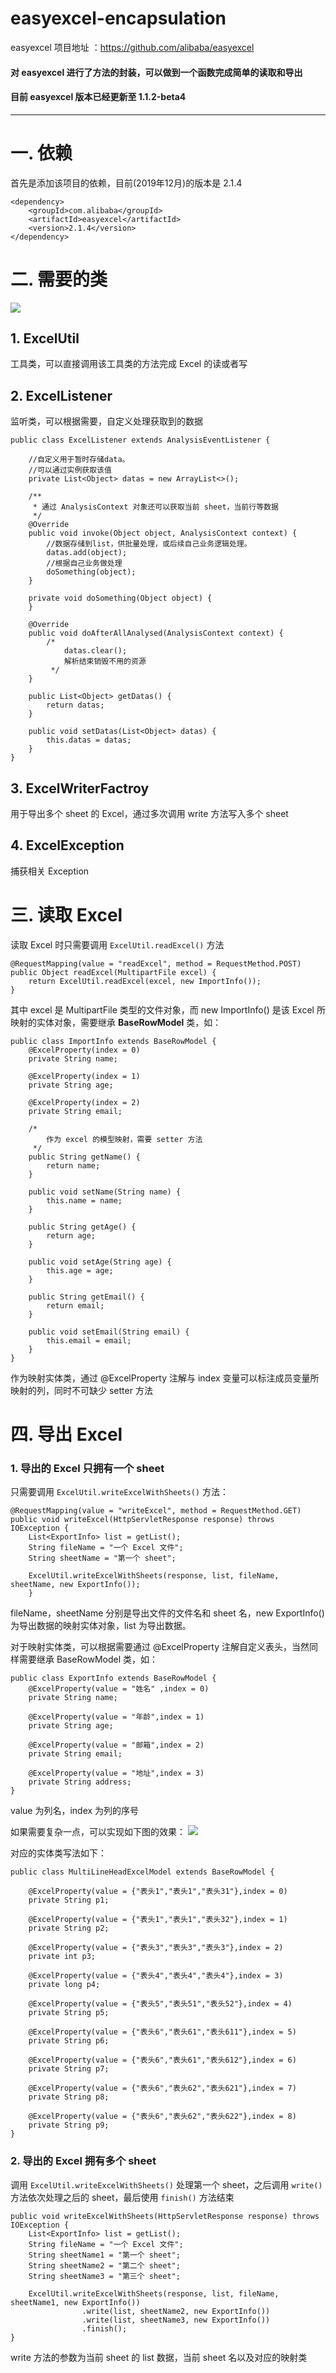 # easyexcel-encapsulation
easyexcel 项目地址 ：https://github.com/alibaba/easyexcel

#### 对 easyexcel 进行了方法的封装，可以做到一个函数完成简单的读取和导出

#### 目前 easyexcel 版本已经更新至 1.1.2-beta4

---

# 一. 依赖
首先是添加该项目的依赖，目前(2019年12月)的版本是 2.1.4
```
<dependency>
	<groupId>com.alibaba</groupId>
	<artifactId>easyexcel</artifactId>
	<version>2.1.4</version>
</dependency>
```

# 二. 需要的类
![](https://upload-images.jianshu.io/upload_images/8807674-5fe0519ac2597f96.png?imageMogr2/auto-orient/strip%7CimageView2/2/w/1240)

## 1. ExcelUtil
工具类，可以直接调用该工具类的方法完成 Excel 的读或者写

## 2. ExcelListener
监听类，可以根据需要，自定义处理获取到的数据
```
public class ExcelListener extends AnalysisEventListener {

    //自定义用于暂时存储data。
    //可以通过实例获取该值
    private List<Object> datas = new ArrayList<>();

    /**
     * 通过 AnalysisContext 对象还可以获取当前 sheet，当前行等数据
     */
    @Override
    public void invoke(Object object, AnalysisContext context) {
        //数据存储到list，供批量处理，或后续自己业务逻辑处理。
        datas.add(object);
        //根据自己业务做处理
        doSomething(object);
    }

    private void doSomething(Object object) {
    }

    @Override
    public void doAfterAllAnalysed(AnalysisContext context) {
        /*
            datas.clear();
            解析结束销毁不用的资源
         */
    }

    public List<Object> getDatas() {
        return datas;
    }

    public void setDatas(List<Object> datas) {
        this.datas = datas;
    }
}
```

## 3. ExcelWriterFactroy
用于导出多个 sheet 的 Excel，通过多次调用 write 方法写入多个 sheet

## 4. ExcelException
捕获相关 Exception

# 三. 读取 Excel
读取 Excel 时只需要调用 ```ExcelUtil.readExcel()``` 方法
```
@RequestMapping(value = "readExcel", method = RequestMethod.POST)
public Object readExcel(MultipartFile excel) {
    return ExcelUtil.readExcel(excel, new ImportInfo());
}
```

其中 excel 是 MultipartFile 类型的文件对象，而 new ImportInfo() 是该 Excel 所映射的实体对象，需要继承 **BaseRowModel** 类，如：
```
public class ImportInfo extends BaseRowModel {
    @ExcelProperty(index = 0)
    private String name;

    @ExcelProperty(index = 1)
    private String age;

    @ExcelProperty(index = 2)
    private String email;

    /*
        作为 excel 的模型映射，需要 setter 方法
     */
    public String getName() {
        return name;
    }

    public void setName(String name) {
        this.name = name;
    }

    public String getAge() {
        return age;
    }

    public void setAge(String age) {
        this.age = age;
    }

    public String getEmail() {
        return email;
    }

    public void setEmail(String email) {
        this.email = email;
    }
}
```
作为映射实体类，通过 @ExcelProperty 注解与 index 变量可以标注成员变量所映射的列，同时不可缺少 setter 方法



# 四. 导出 Excel
### 1. 导出的 Excel 只拥有一个 sheet
只需要调用 ```ExcelUtil.writeExcelWithSheets()``` 方法：
```
@RequestMapping(value = "writeExcel", method = RequestMethod.GET)
public void writeExcel(HttpServletResponse response) throws IOException {
    List<ExportInfo> list = getList();
    String fileName = "一个 Excel 文件";
    String sheetName = "第一个 sheet";

    ExcelUtil.writeExcelWithSheets(response, list, fileName, sheetName, new ExportInfo());
    }
```
fileName，sheetName 分别是导出文件的文件名和 sheet 名，new ExportInfo() 为导出数据的映射实体对象，list 为导出数据。

对于映射实体类，可以根据需要通过 @ExcelProperty 注解自定义表头，当然同样需要继承 BaseRowModel 类，如：
```
public class ExportInfo extends BaseRowModel {
    @ExcelProperty(value = "姓名" ,index = 0)
    private String name;

    @ExcelProperty(value = "年龄",index = 1)
    private String age;

    @ExcelProperty(value = "邮箱",index = 2)
    private String email;

    @ExcelProperty(value = "地址",index = 3)
    private String address;
}
```
value 为列名，index 为列的序号

如果需要复杂一点，可以实现如下图的效果：
![](https://upload-images.jianshu.io/upload_images/8807674-5cb70346428fea93.png?imageMogr2/auto-orient/strip%7CimageView2/2/w/1240)

对应的实体类写法如下：
```
public class MultiLineHeadExcelModel extends BaseRowModel {

    @ExcelProperty(value = {"表头1","表头1","表头31"},index = 0)
    private String p1;

    @ExcelProperty(value = {"表头1","表头1","表头32"},index = 1)
    private String p2;

    @ExcelProperty(value = {"表头3","表头3","表头3"},index = 2)
    private int p3;

    @ExcelProperty(value = {"表头4","表头4","表头4"},index = 3)
    private long p4;

    @ExcelProperty(value = {"表头5","表头51","表头52"},index = 4)
    private String p5;

    @ExcelProperty(value = {"表头6","表头61","表头611"},index = 5)
    private String p6;

    @ExcelProperty(value = {"表头6","表头61","表头612"},index = 6)
    private String p7;

    @ExcelProperty(value = {"表头6","表头62","表头621"},index = 7)
    private String p8;

    @ExcelProperty(value = {"表头6","表头62","表头622"},index = 8)
    private String p9;
}
```
### 2. 导出的 Excel 拥有多个 sheet
调用 ```ExcelUtil.writeExcelWithSheets()``` 处理第一个 sheet，之后调用 ```write()``` 方法依次处理之后的 sheet，最后使用 ```finish()``` 方法结束
```
public void writeExcelWithSheets(HttpServletResponse response) throws IOException {
    List<ExportInfo> list = getList();
    String fileName = "一个 Excel 文件";
    String sheetName1 = "第一个 sheet";
    String sheetName2 = "第二个 sheet";
    String sheetName3 = "第三个 sheet";

    ExcelUtil.writeExcelWithSheets(response, list, fileName, sheetName1, new ExportInfo())
                .write(list, sheetName2, new ExportInfo())
                .write(list, sheetName3, new ExportInfo())
                .finish();
}
```
write 方法的参数为当前 sheet 的 list 数据，当前 sheet 名以及对应的映射类

